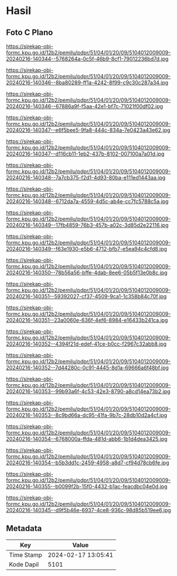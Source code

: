 # Hasil

## Foto C Plano

https://sirekap-obj-formc.kpu.go.id/12b2/pemilu/pdpr/51/04/01/20/09/5104012009009-20240216-140344--5768264a-0c5f-46b9-8cf1-79012236bd7d.jpg

https://sirekap-obj-formc.kpu.go.id/12b2/pemilu/pdpr/51/04/01/20/09/5104012009009-20240216-140346--8ba80289-ff1a-4242-8f99-c9c30c287a34.jpg

https://sirekap-obj-formc.kpu.go.id/12b2/pemilu/pdpr/51/04/01/20/09/5104012009009-20240216-140346--67886a9f-f5aa-42e1-bf7c-71021f00df02.jpg

https://sirekap-obj-formc.kpu.go.id/12b2/pemilu/pdpr/51/04/01/20/09/5104012009009-20240216-140347--e6f5bee5-9fa8-444c-834a-7e0423a43e62.jpg

https://sirekap-obj-formc.kpu.go.id/12b2/pemilu/pdpr/51/04/01/20/09/5104012009009-20240216-140347--d116cb11-1eb2-437b-8102-007100a7a01d.jpg

https://sirekap-obj-formc.kpu.go.id/12b2/pemilu/pdpr/51/04/01/20/09/5104012009009-20240216-140348--7a7cb375-f2d1-4d93-80ba-e111ed1443aa.jpg

https://sirekap-obj-formc.kpu.go.id/12b2/pemilu/pdpr/51/04/01/20/09/5104012009009-20240216-140348--6712da7a-4559-4d5c-ab4e-cc7fc5788c5a.jpg

https://sirekap-obj-formc.kpu.go.id/12b2/pemilu/pdpr/51/04/01/20/09/5104012009009-20240216-140349--17fb4859-76b3-457b-a02c-3d85d2e22116.jpg

https://sirekap-obj-formc.kpu.go.id/12b2/pemilu/pdpr/51/04/01/20/09/5104012009009-20240216-140349--f63e1930-e5b6-4712-bfb7-e5ea94c4cfd8.jpg

https://sirekap-obj-formc.kpu.go.id/12b2/pemilu/pdpr/51/04/01/20/09/5104012009009-20240216-140350--78b56a56-bffe-4dab-8ee6-05b5f13e0b8c.jpg

https://sirekap-obj-formc.kpu.go.id/12b2/pemilu/pdpr/51/04/01/20/09/5104012009009-20240216-140351--59392027-cf37-4509-9ca1-1c358b84c70f.jpg

https://sirekap-obj-formc.kpu.go.id/12b2/pemilu/pdpr/51/04/01/20/09/5104012009009-20240216-140351--23a0060e-636f-4ef6-8984-e16433b241ca.jpg

https://sirekap-obj-formc.kpu.go.id/12b2/pemilu/pdpr/51/04/01/20/09/5104012009009-20240216-140352--4394f21d-edef-41ce-b0cc-f2967c32abb8.jpg

https://sirekap-obj-formc.kpu.go.id/12b2/pemilu/pdpr/51/04/01/20/09/5104012009009-20240216-140352--7d44280c-0c91-4445-8d1a-69666a6f48bf.jpg

https://sirekap-obj-formc.kpu.go.id/12b2/pemilu/pdpr/51/04/01/20/09/5104012009009-20240216-140353--99b93a6f-4c53-42e3-8790-a8cd14ea73b2.jpg

https://sirekap-obj-formc.kpu.go.id/12b2/pemilu/pdpr/51/04/01/20/09/5104012009009-20240216-140353--8c9bd66a-dc95-41fa-9b7c-28db10d2a4cf.jpg

https://sirekap-obj-formc.kpu.go.id/12b2/pemilu/pdpr/51/04/01/20/09/5104012009009-20240216-140354--6768000a-ffda-481d-abb6-1b1d4dea3425.jpg

https://sirekap-obj-formc.kpu.go.id/12b2/pemilu/pdpr/51/04/01/20/09/5104012009009-20240216-140354--b5b3dd1c-2459-4958-a8d7-cf94d78cb6fe.jpg

https://sirekap-obj-formc.kpu.go.id/12b2/pemilu/pdpr/51/04/01/20/09/5104012009009-20240216-140355--b0099f2b-15f0-4432-b1ac-feacdbc04e0d.jpg

https://sirekap-obj-formc.kpu.go.id/12b2/pemilu/pdpr/51/04/01/20/09/5104012009009-20240216-140345--d9f5b46e-6937-4ce8-936c-98d85b519ee6.jpg


## Metadata

| Key        | Value               |
| ---------- | ------------------- |
| Time Stamp | 2024-02-17 13:05:41 |
| Kode Dapil | 5101                |



